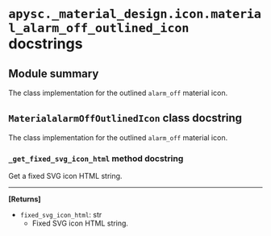 # `apysc._material_design.icon.material_alarm_off_outlined_icon` docstrings

## Module summary

The class implementation for the outlined `alarm_off` material icon.

## `MaterialalarmOffOutlinedIcon` class docstring

The class implementation for the outlined `alarm_off` material icon.

### `_get_fixed_svg_icon_html` method docstring

Get a fixed SVG icon HTML string.<hr>

**[Returns]**

- `fixed_svg_icon_html`: str
  - Fixed SVG icon HTML string.